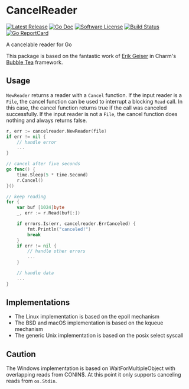 # CancelReader

[![Latest Release](https://img.shields.io/github/release/muesli/cancelreader.svg?style=for-the-badge)](https://github.com/muesli/cancelreader/releases)
[![Go Doc](https://img.shields.io/badge/godoc-reference-blue.svg?style=for-the-badge)](https://pkg.go.dev/github.com/muesli/cancelreader)
[![Software License](https://img.shields.io/badge/license-MIT-blue.svg?style=for-the-badge)](/LICENSE)
[![Build Status](https://img.shields.io/github/workflow/status/muesli/cancelreader/build?style=for-the-badge)](https://github.com/muesli/cancelreader/actions)
[![Go ReportCard](https://goreportcard.com/badge/github.com/muesli/cancelreader?style=for-the-badge)](https://goreportcard.com/report/muesli/cancelreader)

A cancelable reader for Go

This package is based on the fantastic work of [Erik Geiser](https://github.com/erikgeiser)
in Charm's [Bubble Tea](https://github.com/charmbracelet/bubbletea) framework.

## Usage

`NewReader` returns a reader with a `Cancel` function. If the input reader is a
`File`, the cancel function can be used to interrupt a blocking `Read` call.
In this case, the cancel function returns true if the call was canceled
successfully. If the input reader is not a `File`, the cancel function does
nothing and always returns false.

```go
r, err := cancelreader.NewReader(file)
if err != nil {
    // handle error
    ...
}

// cancel after five seconds
go func() {
    time.Sleep(5 * time.Second)
    r.Cancel()
}()

// keep reading
for {
    var buf [1024]byte
    _, err := r.Read(buf[:])

    if errors.Is(err, cancelreader.ErrCanceled) {
        fmt.Println("canceled!")
        break
    }
    if err != nil {
        // handle other errors
        ...
    }

    // handle data
    ...
}
```

## Implementations

- The Linux implementation is based on the epoll mechanism
- The BSD and macOS implementation is based on the kqueue mechanism
- The generic Unix implementation is based on the posix select syscall

## Caution

The Windows implementation is based on WaitForMultipleObject with overlapping
reads from CONIN$. At this point it only supports canceling reads from
`os.Stdin`.
